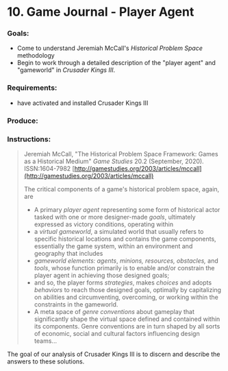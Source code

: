 # 10. Game Journal - Player Agent

### Goals:

* Come to understand Jeremiah McCall's _Historical Problem Space_ methodology
* Begin to work through a detailed description of the "player agent" and "gameworld" in _Crusader Kings III_.

### Requirements:

* have activated and installed Crusader Kings III

### Produce:



### Instructions:&#x20;

> Jeremiah McCall, "The Historical Problem Space Framework: Games as a Historical Medium" _Game Studies_ 20.2 (September, 2020). ISSN:1604-7982 [http://gamestudies.org/2003/articles/mccall](http://gamestudies.org/2003/articles/mccall)
>
> The critical components of a game's historical problem space, again, are
>
> * A primary _player agent_ representing some form of historical actor tasked with one or more designer-made _goals_, ultimately expressed as victory conditions, operating within&#x20;
> * a _virtual gameworld_, a simulated world that usually refers to specific historical locations and contains the game components, essentially the game system, within an environment and geography that includes
> * _gameworld elements: agents_, _minions, resources, obstacles,_ and _tools_, whose function primarily is to enable and/or constrain the player agent in achieving those designed goals;
> * and so, the player forms _strategies_, makes _choices_ and adopts _behaviors_ to reach those designed goals, optimally by capitalizing on abilities and circumventing, overcoming, or working within the constraints in the gameworld.
> * A meta space of _genre conventions_ about gameplay that significantly shape the virtual space defined and contained within its components. Genre conventions are in turn shaped by all sorts of economic, social and cultural factors influencing design teams...

The goal of our analysis of Crusader Kings III is to discern and describe the answers to these solutions.&#x20;
